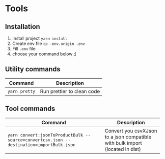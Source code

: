# Tools

## Installation

1. Install project `yarn install`
2. Create env file `cp .env.origin .env`
3. Fill `.env` file
4. choose your command below ;)

## Utility commands

| Command       | Description                |
| ------------- | -------------------------- |
| `yarn pretty` | Run prettier to clean code |

## Tool commands

| Command                                                                                 | Description                                                                  |
| --------------------------------------------------------------------------------------- | ---------------------------------------------------------------------------- |
| `yarn convert:jsonToProductBulk --source=convertcsv.json --destination=importBulk.json` | Convert you csvXJson to a json compatible with bulk import (located in dist) |
